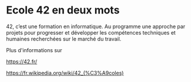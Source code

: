 # Ecole 42 en deux mots

42, c’est une formation en informatique. Au programme une approche par projets pour progresser et développer les compétences techniques et humaines recherchées sur le marché du travail.

Plus d'informations sur

https://42.fr/

https://fr.wikipedia.org/wiki/42_(%C3%A9coles)
